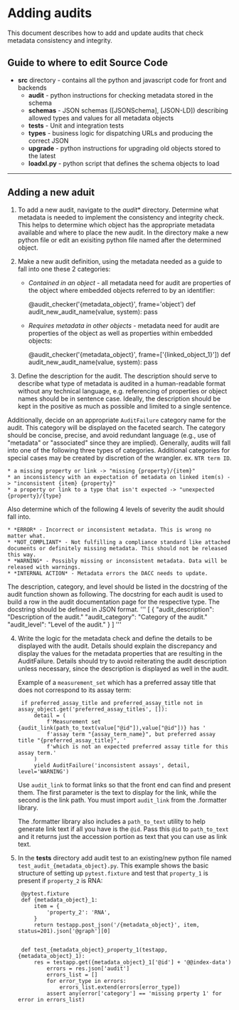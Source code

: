 Adding audits
=========================

This document describes how to add and update audits that check metadata consistency and integrity.

Guide to where to edit Source Code
----------------

* **src** directory - contains all the python and javascript code for front and backends
    * **audit** - python instructions for checking metadata stored in the schema
    * **schemas** - JSON schemas ([JSONSchema], [JSON-LD]) describing allowed types and values for all metadata objects
    * **tests** - Unit and integration tests
    * **types** -  business logic for dispatching URLs and producing the correct JSON
    * **upgrade** - python instructions for upgrading old objects stored to the latest
    * **loadxl.py** - python script that defines the schema objects to load

-----

Adding a new aduit
----------------

1. To add a new audit, navigate to the *audit** directory. Determine what metadata is needed to implement the consistency and integrity check. This helps to determine which object has the appropriate metadata available and where to place the new audit. In the directory make a new python file or edit an exisiting python file named after the determined object.

2. Make a new audit definition, using the metadata needed as a guide to fall into one these 2 categories:

    * *Contained in an object* - all metadata need for audit are properties of the object where embedded
objects referred to by an identifier:

        @audit_checker('{metadata_object}', frame='object')
        def audit_new_audit_name(value, system):
            pass

    * *Requires metadata in other objects* - metadata need for audit are properties of the object as well as properties within embedded objects:

        @audit_checker('{metadata_object}', frame=['{linked_object_1}'])
        def audit_new_audit_name(value, system):
            pass

3. Define the description for the audit. The description should serve to describe what type of metadata is audited in a human-readable format without any technical language, e.g. referencing of properties or object names should be in sentence case. Ideally, the description should be kept in the positive as much as possible and limited to a single sentence.

Additionally, decide on an appropriate ```AuditFailure``` category name for the audit. This category will be displayed on the faceted search. The category should be concise, precise, and avoid redundant language (e.g., use of "metadata" or "associated" since they are implied). Generally, audits will fall into one of the following three types of categories. Additional categories for special cases may be created by discretion of the wrangler. ex. `NTR term ID`.

    * a missing property or link -> "missing {property}/{item}"
    * an inconsistency with an expectation of metadata on linked item(s) -> "inconsistent {item} {property}"
    * a property or link to a type that isn't expected -> "unexpected {property}/{type}

Also determine which of the following 4 levels of severity the audit should fall into.

    * *ERROR* - Incorrect or inconsistent metadata. This is wrong no matter what.
    * *NOT_COMPLIANT* - Not fulfilling a compliance standard like attached documents or definitely missing metadata. This should not be released this way.
    * *WARNING* - Possibly missing or inconsistent metadata. Data will be released with warnings.
    * *INTERNAL ACTION* - Metadata errors the DACC needs to update.

The description, category, and level should be listed in the docstring of the audit function shown as following. The docstring for each audit is used to build a row in the audit documentation page for the respective type. The docstring should be defined in JSON format.
    '''
        [
            {
                "audit_description": "Description of the audit."
                "audit_category": "Category of the audit."
                "audit_level": "Level of the audit."
            }
        ]
    '''

4. Write the logic for the metadata check and define the details to be displayed with the audit. Details should explain the discrepancy and display the values for the metadata properties that are resulting in the AuditFailure. Details should try to avoid reiterating the audit description unless necessary, since the description is displayed as well in the audit.

    Example of a ```measurement_set``` which has a preferred assay title that does not correspond to its assay term:

        if preferred_assay_title and preferred_assay_title not in assay_object.get('preferred_assay_titles', []):
            detail = (
                f'Measurement set {audit_link(path_to_text(value["@id"]),value["@id"])} has '
                f'assay term "{assay_term_name}", but preferred assay title "{preferred_assay_title}", '
                f'which is not an expected preferred assay title for this assay term.'
            )
            yield AuditFailure('inconsistent assays', detail, level='WARNING')

    Use ```audit_link``` to format links so that the front end can find and present them. The first parameter is the text to display for the link, while the second is the link path. You must import ```audit_link``` from the .formatter library.

    The .formatter library also includes a ```path_to_text``` utility to help generate link text if all you have is the ```@id```. Pass this ```@id``` to ```path_to_text``` and it returns just the accession portion as text that you can use as link text.

5. In the **tests** directory add audit test to an existing/new python file named ```test_audit_{metadata_object}.py```. This example shows the basic structure of setting up ```pytest.fixture``` and test that ```property_1``` is present if ```property_2``` is RNA:

        @pytest.fixture
        def {metadata_object}_1:
            item = {
                'property_2': 'RNA',
            }
            return testapp.post_json('/{metadata_object}', item, status=201).json['@graph'][0]


        def test_{metadata_object}_property_1(testapp, {metadata_object}_1):
            res = testapp.get({metadata_object}_1['@id'] + '@@index-data')
                errors = res.json['audit']
                errors_list = []
                for error_type in errors:
                    errors_list.extend(errors[error_type])
                assert any(error['category'] == 'missing prperty 1' for error in errors_list)
